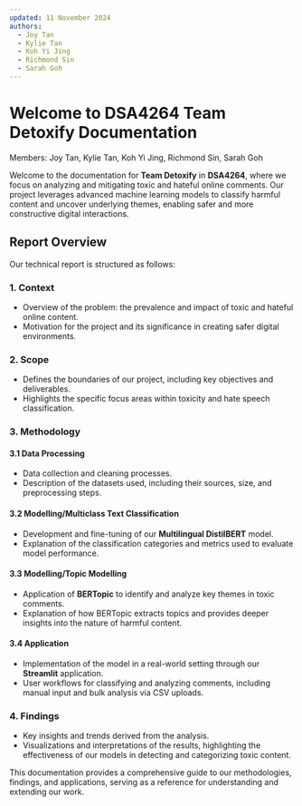 ```yaml
---
updated: 11 November 2024
authors:
  - Joy Tan
  - Kylie Tan
  - Koh Yi Jing
  - Richmond Sin
  - Sarah Goh
---
```


# Welcome to DSA4264 Team Detoxify Documentation

Members: Joy Tan, Kylie Tan, Koh Yi Jing, Richmond Sin, Sarah Goh

Welcome to the documentation for **Team Detoxify** in **DSA4264**, where we focus on analyzing and mitigating toxic and hateful online comments. Our project leverages advanced machine learning models to classify harmful content and uncover underlying themes, enabling safer and more constructive digital interactions.

## Report Overview

Our technical report is structured as follows:

### **1. Context**

- Overview of the problem: the prevalence and impact of toxic and hateful online content.
- Motivation for the project and its significance in creating safer digital environments.

### **2. Scope**

- Defines the boundaries of our project, including key objectives and deliverables.
- Highlights the specific focus areas within toxicity and hate speech classification.

### **3. Methodology**

#### **3.1 Data Processing**

- Data collection and cleaning processes.
- Description of the datasets used, including their sources, size, and preprocessing steps.

#### **3.2 Modelling/Multiclass Text Classification**

- Development and fine-tuning of our **Multilingual DistilBERT** model.
- Explanation of the classification categories and metrics used to evaluate model performance.

#### **3.3 Modelling/Topic Modelling**

- Application of **BERTopic** to identify and analyze key themes in toxic comments.
- Explanation of how BERTopic extracts topics and provides deeper insights into the nature of harmful content.

#### **3.4 Application**

- Implementation of the model in a real-world setting through our **Streamlit** application.
- User workflows for classifying and analyzing comments, including manual input and bulk analysis via CSV uploads.

### **4. Findings**

- Key insights and trends derived from the analysis.
- Visualizations and interpretations of the results, highlighting the effectiveness of our models in detecting and categorizing toxic content.

This documentation provides a comprehensive guide to our methodologies, findings, and applications, serving as a reference for understanding and extending our work.

